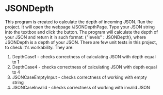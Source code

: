 # JSONDepth
This program is created to calculate the depth of incoming JSON.
Run the project. It will open the webpage /JSONDepthPage. Type your JSON string  into the textbox and click the button.
The program will calculate the depth of your JSON and return it in such format:  {"levels" : JSONDepth}, where JSONDepth is a depth of your JSON.
There are few unit tests in this project, to check it's workability. They are:
1. DepthCase1 - checks correctness of calculating JSON with depth equal to 1
2. DepthCase4 - checks correctness of calculating JSON with depth equal to 4
3. JSONCaseEmptyInput - checks correctness of working with empty string
4. JSONCaseInvalid - checks correctness of working with invalid JSON
 
